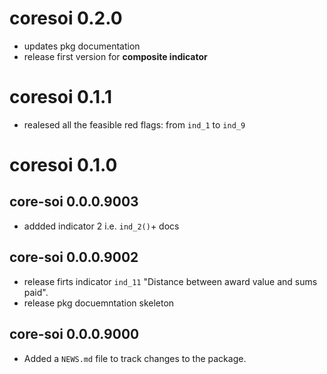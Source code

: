 # coresoi 0.2.0

- updates pkg documentation
- release first version for **composite indicator**

# coresoi 0.1.1

- realesed all the feasible red flags: from `ind_1` to `ind_9` 

# coresoi 0.1.0


## core-soi 0.0.0.9003

* addded indicator 2 i.e. `ind_2()`+ docs


## core-soi 0.0.0.9002

* release firts indicator `ind_11` "Distance between award value and sums paid".
* release pkg docuemntation skeleton



## core-soi 0.0.0.9000

* Added a `NEWS.md` file to track changes to the package.

